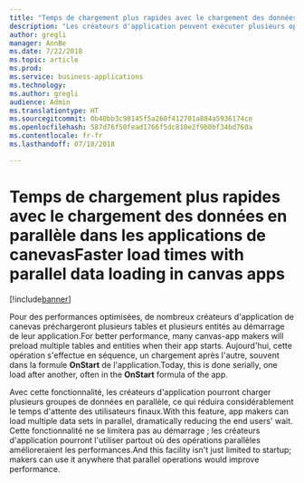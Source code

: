 ```yaml
---
title: "Temps de chargement plus rapides avec le chargement des données en parallèle dans les applications de canevas"
description: "Les créateurs d'application peuvent exécuter plusieurs opérations de chargement de données simultanément, ce qui réduit le temps d'attente pour les utilisateurs d'application."
author: gregli
manager: AnnBe
ms.date: 7/22/2018
ms.topic: article
ms.prod: 
ms.service: business-applications
ms.technology: 
ms.author: gregli
audience: Admin
ms.translationtype: HT
ms.sourcegitcommit: 0b40bb3c98145f5a260f412701a884a5936174ce
ms.openlocfilehash: 587d76f50fead1766f5dc810e2f9b0bf34bd760a
ms.contentlocale: fr-fr
ms.lasthandoff: 07/18/2018

---
```

# <a name="faster-load-times-with-parallel-data-loading-in-canvas-apps"></a><span data-ttu-id="cfcde-103">Temps de chargement plus rapides avec le chargement des données en parallèle dans les applications de canevas</span><span class="sxs-lookup"><span data-stu-id="cfcde-103">Faster load times with parallel data loading in canvas apps</span></span>


[!include[banner](../../includes/banner.md)]

<span data-ttu-id="cfcde-104">Pour des performances optimisées, de nombreux créateurs d'application de canevas préchargeront plusieurs tables et plusieurs entités au démarrage de leur application.</span><span class="sxs-lookup"><span data-stu-id="cfcde-104">For better performance, many canvas-app makers will preload multiple tables and entities when their app starts.</span></span> <span data-ttu-id="cfcde-105">Aujourd'hui, cette opération s'effectue en séquence, un chargement après l'autre, souvent dans la formule **OnStart** de l'application.</span><span class="sxs-lookup"><span data-stu-id="cfcde-105">Today, this is done serially, one load after another, often in the **OnStart** formula of the app.</span></span> 

<span data-ttu-id="cfcde-106">Avec cette fonctionnalité, les créateurs d'application pourront charger plusieurs groupes de données en parallèle, ce qui réduira considérablement le temps d'attente des utilisateurs finaux.</span><span class="sxs-lookup"><span data-stu-id="cfcde-106">With this feature, app makers can load multiple data sets in parallel, dramatically reducing the end users' wait.</span></span>  <span data-ttu-id="cfcde-107">Cette fonctionnalité ne se limitera pas au démarrage ; les créateurs d'application pourront l'utiliser partout où des opérations parallèles amélioreraient les performances.</span><span class="sxs-lookup"><span data-stu-id="cfcde-107">And this facility isn't just limited to startup; makers can use it anywhere that parallel operations would improve performance.</span></span>


